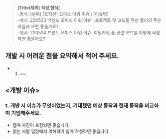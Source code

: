 > **[Title(제목) 작성 형식]** <Br> -형식: [날짜] [포지션] 오피스 아워 이슈 : [이슈명]<Br> -예시: 220523 백엔드 오피스 아워 이슈 : 프로젝트 첫 코드를 무슨 폴더의 무슨 파일에 쓰면 좋을까요? <Br> -예시: 220524 프론트 오피스 아워 이슈: 회원가입 폼 관련 코드를 어떻게 작성하면 좋을까요? <Br>

## 개발 시 어려운 점을 요약해서 적어 주세요.

- 1. ~~

## <개발 이슈>

### 1. 개발 시 이슈가 무엇이었는지, 기대했던 예상 동작과 현재 동작을 비교하며 기입해주세요.

- 캡쳐 사진이 포함되면 좋습니다.
- 읽는 사람 입장에서 이해하기 쉽게 작성하면 좋습니다.
